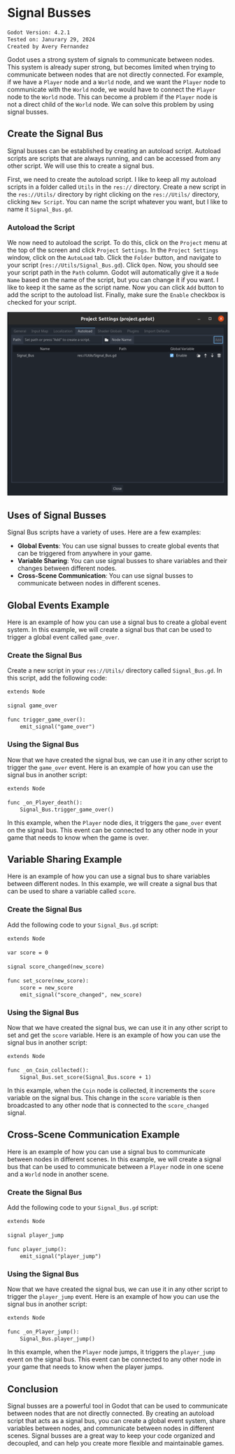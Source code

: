 # Signal Busses 

```
Godot Version: 4.2.1
Tested on: Janurary 29, 2024
Created by Avery Fernandez
```

Godot uses a strong system of signals to communicate between nodes. This system is already super strong, but becomes limited when trying to communicate between nodes that are not directly connected. For example, if we have a `Player` node and a `World` node, and we want the `Player` node to communicate with the `World` node, we would have to connect the `Player` node to the `World` node. This can become a problem if the `Player` node is not a direct child of the `World` node. We can solve this problem by using signal busses.


## Create the Signal Bus

Signal busses can be established by creating an autoload script. Autoload scripts are scripts that are always running, and can be accessed from any other script. We will use this to create a signal bus.

First, we need to create the autoload script. I like to keep all my autoload scripts in a folder called `Utils` in the `res://` directory. Create a new script in the `res://Utils/` directory by right clicking on the `res://Utils/` directory, clicking `New Script`. You can name the script whatever you want, but I like to name it `Signal_Bus.gd`.

### Autoload the Script

We now need to autoload the script. To do this, click on the `Project` menu at the top of the screen and click `Project Settings`. In the `Project Settings` window, click on the `AutoLoad` tab. Click the `Folder` button, and navigate to your script (`res://Utils/Signal_Bus.gd`). Click `Open`. Now, you should see your script path in the `Path` column. Godot will automatically give it a `Node Name` based on the name of the script, but you can change it if you want. I like to keep it the same as the script name. Now you can click `Add` button to add the script to the autoload list. Finally, make sure the `Enable` checkbox is checked for your script.

![Autoloaded Script](images/project_settings.png)

## Uses of Signal Busses

Signal Bus scripts have a variety of uses. Here are a few examples:
* **Global Events**: You can use signal busses to create global events that can be triggered from anywhere in your game.
* **Variable Sharing**: You can use signal busses to share variables and their changes between different nodes.
* **Cross-Scene Communication**: You can use signal busses to communicate between nodes in different scenes.

## Global Events Example

Here is an example of how you can use a signal bus to create a global event system. In this example, we will create a signal bus that can be used to trigger a global event called `game_over`.

### Create the Signal Bus

Create a new script in your `res://Utils/` directory called `Signal_Bus.gd`. In this script, add the following code:

```gdscript
extends Node

signal game_over

func trigger_game_over():
    emit_signal("game_over")
```

### Using the Signal Bus

Now that we have created the signal bus, we can use it in any other script to trigger the `game_over` event. Here is an example of how you can use the signal bus in another script:

```gdscript
extends Node

func _on_Player_death():
    Signal_Bus.trigger_game_over()
```

In this example, when the `Player` node dies, it triggers the `game_over` event on the signal bus. This event can be connected to any other node in your game that needs to know when the game is over.

## Variable Sharing Example

Here is an example of how you can use a signal bus to share variables between different nodes. In this example, we will create a signal bus that can be used to share a variable called `score`.

### Create the Signal Bus

Add the following code to your `Signal_Bus.gd` script:
```gdscript
extends Node

var score = 0

signal score_changed(new_score)

func set_score(new_score):
    score = new_score
    emit_signal("score_changed", new_score)
```

### Using the Signal Bus

Now that we have created the signal bus, we can use it in any other script to set and get the `score` variable. Here is an example of how you can use the signal bus in another script:

```gdscript
extends Node

func _on_Coin_collected():
    Signal_Bus.set_score(Signal_Bus.score + 1)
```

In this example, when the `Coin` node is collected, it increments the `score` variable on the signal bus. This change in the `score` variable is then broadcasted to any other node that is connected to the `score_changed` signal.

## Cross-Scene Communication Example

Here is an example of how you can use a signal bus to communicate between nodes in different scenes. In this example, we will create a signal bus that can be used to communicate between a `Player` node in one scene and a `World` node in another scene.

### Create the Signal Bus

Add the following code to your `Signal_Bus.gd` script:
```gdscript
extends Node

signal player_jump

func player_jump():
    emit_signal("player_jump")
```

### Using the Signal Bus

Now that we have created the signal bus, we can use it in any other script to trigger the `player_jump` event. Here is an example of how you can use the signal bus in another script:

```gdscript
extends Node

func _on_Player_jump():
    Signal_Bus.player_jump()
```

In this example, when the `Player` node jumps, it triggers the `player_jump` event on the signal bus. This event can be connected to any other node in your game that needs to know when the player jumps.

## Conclusion

Signal busses are a powerful tool in Godot that can be used to communicate between nodes that are not directly connected. By creating an autoload script that acts as a signal bus, you can create a global event system, share variables between nodes, and communicate between nodes in different scenes. Signal busses are a great way to keep your code organized and decoupled, and can help you create more flexible and maintainable games.
